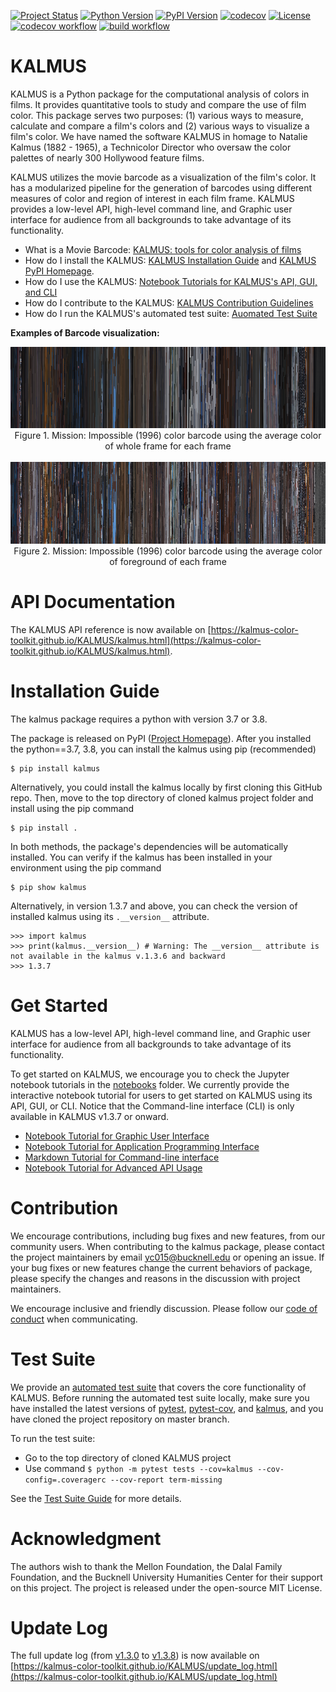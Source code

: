 [![Project Status](https://img.shields.io/pypi/status/kalmus.svg)](https://pypi.org/project/kalmus/)
[![Python Version](https://img.shields.io/pypi/pyversions/kalmus.svg)](https://pypi.org/project/kalmus/)
[![PyPI Version](https://img.shields.io/pypi/v/kalmus.svg)](https://pypi.org/project/kalmus/)
[![codecov](https://codecov.io/gh/KALMUS-Color-Toolkit/KALMUS/branch/master/graph/badge.svg)](https://codecov.io/gh/KALMUS-Color-Toolkit/KALMUS)
[![License](https://img.shields.io/pypi/l/kalmus.svg)](https://pypi.org/project/kalmus/)
[![codecov workflow](https://github.com/KALMUS-Color-Toolkit/KALMUS/actions/workflows/test-codecov.yml/badge.svg)](https://github.com/KALMUS-Color-Toolkit/KALMUS/actions/workflows/test-codecov.yml)
[![build workflow](https://github.com/KALMUS-Color-Toolkit/KALMUS/actions/workflows/python-package.yml/badge.svg)](https://github.com/KALMUS-Color-Toolkit/KALMUS/actions/workflows/python-package.yml)

# KALMUS

KALMUS is a Python package for the computational analysis of colors in films. 
It provides quantitative tools to study and compare the use of film color. 
This package serves two purposes: (1) various ways to measure, calculate and compare a film's colors 
and (2) various ways to visualize a film's color. We have named the software KALMUS in homage to 
Natalie Kalmus (1882 - 1965), a Technicolor Director who oversaw the color palettes of nearly 300 
Hollywood feature films.

KALMUS utilizes the movie barcode as a visualization of the film's color. It has a modularized pipeline for the
 generation of barcodes using different measures of color and region of interest in each film frame. KALMUS provides
 a low-level API, high-level command line, and Graphic user interface for audience from all backgrounds to take
 advantage of its functionality. 

- What is a Movie Barcode: [KALMUS: tools for color analysis of films](paper/joss-paper.md)   
- How do I install the KALMUS: [KALMUS Installation Guide](https://kalmus-color-toolkit.github.io/KALMUS/install.html) 
and [KALMUS PyPI Homepage](https://pypi.org/project/kalmus/).
- How do I use the KALMUS: [Notebook Tutorials for KALMUS's API, GUI, and CLI](notebooks)
- How do I contribute to the KALMUS: [KALMUS Contribution Guidelines](CONTRIBUTING.md)
- How do I run the KALMUS's automated test suite: [Auomated Test Suite](tests/)

**Examples of Barcode visualization:**

<p align="center">
  <img width="" height="" src="notebooks/notebook_figures/mission_barcode_whole_frame_avg.png">
  <br>Figure 1. Mission: Impossible (1996) color barcode using the average color of whole frame for each frame</br>
  <br>
  <img width="" height="" src="notebooks/notebook_figures/mission_barcode_Foreground_avg.png">
  <br>Figure 2. Mission: Impossible (1996) color barcode using the average color of foreground of each frame</br>
</p>

# API Documentation

The KALMUS API reference is now available on 
[https://kalmus-color-toolkit.github.io/KALMUS/kalmus.html](https://kalmus-color-toolkit.github.io/KALMUS/kalmus.html).

# Installation Guide

The kalmus package requires a python with version 3.7 or 3.8.

The package is released on PyPI ([Project Homepage](https://pypi.org/project/kalmus/)). After you installed the
python==3.7, 3.8, you can install the kalmus using pip (recommended)

    $ pip install kalmus


Alternatively, you could install the kalmus locally by first cloning this GitHub repo.
Then, move to the top directory of cloned kalmus project folder and install using the pip command

    $ pip install .

In both methods, the package's dependencies will be automatically installed. You can verify if the kalmus has been
installed in your environment using the pip command

    $ pip show kalmus

Alternatively, in version 1.3.7 and above, you can check the version of installed kalmus using its 
`.__version__` attribute.

```jupyter
>>> import kalmus
>>> print(kalmus.__version__) # Warning: The __version__ attribute is not available in the kalmus v.1.3.6 and backward
>>> 1.3.7 
```

# Get Started

KALMUS has a low-level API, high-level command line, and Graphic user interface for audience from all 
backgrounds to take advantage of its functionality. 

To get started on KALMUS, we encourage you to check the Jupyter notebook tutorials in the [notebooks](notebooks) 
folder. We currently provide the interactive notebook tutorial for users to get started on KALMUS using its API, GUI, or CLI. 
Notice that the Command-line interface (CLI) is only available in KALMUS v1.3.7 or onward.

- [Notebook Tutorial for Graphic User Interface](notebooks/user_guide_for_kalmus_gui.ipynb)
- [Notebook Tutorial for Application Programming Interface](notebooks/user_guide_for_kalmus_api.ipynb)
- [Markdown Tutorial for Command-line interface](notebooks/USAGE_COMMAND_LINE_UI.md)
- [Notebook Tutorial for Advanced API Usage](notebooks/advanced_guide_for_kalmus_api.ipynb)

# Contribution

We encourage contributions, including bug fixes and new features, from our community users. When contributing to the 
kalmus package, please contact the project maintainers by email <yc015@bucknell.edu> or opening an issue. If 
your bug fixes or new features change the current behaviors of package, please specify the changes and reasons in the 
discussion with project maintainers. 

We encourage inclusive and friendly discussion. Please follow our [code of conduct](CODE_OF_CONDUCT.md) when 
communicating. 

# Test Suite

We provide an [automated test suite](tests/) that covers the core functionality of KALMUS. Before running the automated test suite locally, 
make sure you have installed the latest versions of [pytest](https://pypi.org/project/pytest/), [pytest-cov](https://pypi.org/project/pytest-cov/), 
and [kalmus](https://pypi.org/project/kalmus/), and you have cloned the project repository on master branch. 

To run the test suite:  
- Go to the top directory of cloned KALMUS project
- Use command `$ python -m pytest tests --cov=kalmus --cov-config=.coveragerc --cov-report term-missing`

See the [Test Suite Guide](tests/README.md) for more details.

# Acknowledgment

The authors wish to thank the Mellon Foundation, the Dalal Family Foundation, and the Bucknell University Humanities 
Center for their support on this project. The project is released under the open-source MIT License.

# Update Log

The full update log (from [v1.3.0](https://pypi.org/project/kalmus/1.3.0/) to [v1.3.8](https://pypi.org/project/kalmus/)) 
is now available on [https://kalmus-color-toolkit.github.io/KALMUS/update_log.html](https://kalmus-color-toolkit.github.io/KALMUS/update_log.html)
